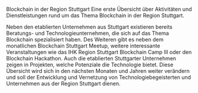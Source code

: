 Blockchain in der Region Stuttgart
Eine erste Übersicht über Aktivitäten und Dienstleistungen rund um das Thema Blockchain in der Region Stuttgart.

Neben den etablierten Unternehmen aus Stuttgart existieren bereits Beratungs- und Technologieunternehmen, die sich auf das Thema Blockchain spezialisiert haben. Des Weiteren gibt es neben dem monatlichen Blockchain Stuttgart Meetup, weitere interessante Veranstaltungen wie das IHK Region Stuttgart Blockchain Camp III oder den Blockchain Hackathon. Auch die etablierten Stuttgarter Unternehmen zeigen in Projekten, welche Potenziale die Technologie bietet. 
Diese Übersicht wird sich in den nächsten Monaten und Jahren weiter verändern und soll der Entwicklung und Vernetzung  von Technologiebegeisterten und Unternehmen aus der Region Stuttgart dienen.
